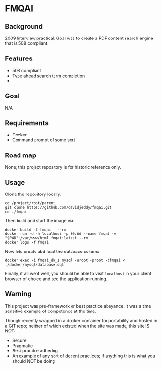 # FMQAI

## Background
2009 Interview practical. Goal was to create a PDF content search engine that is 508 compliant.

## Features
 - 508 compliant
 - Type ahead search term completion
 - 

## Goal
N/A

## Requirements
 - Docker
 - Command prompt of some sort
 
## Road map
None; this project repository is for historic reference only.

## Usage
Clone the repository locally:
```
cd /project/root/parent
git clone https://github.com/davidjeddy/fmqai.git
cd ./fmqai
```

Then build and start the image via:

```
docker build -t fmqai . --rm
docker run -d -h localhost -p 80:80 --name fmqai -v "$PWD":/var/www/html fmqai:latest --rm
docker logs -f fmqai
```

Now lets create abd load the database schema
```
docker exec -i fmqai_db_1 mysql -uroot -proot -dfmqai < ./docker/mysql/database.sql
```

Finally, if all went well, you should be able to visit `localhost` in your client browser of choice and see the 
application running.


## Warning
This project was pre-framework or best practice abeyance. It was a time sensitive example of competence at the time.

Though recently wrapped in a docker container for portability and hosted in a GiT repo; neither of which existed when
the site was made, this site IS NOT:
 - Secure
 - Pragmatic
 - Best practice adhering
 - An example of any sort of decent practices; if anything this is what you should NOT be doing
